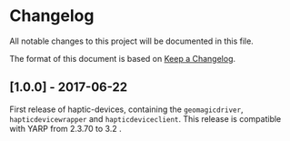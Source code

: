 # Changelog
All notable changes to this project will be documented in this file.

The format of this document is based on [Keep a Changelog](https://keepachangelog.com/en/1.0.0/).

## [1.0.0] - 2017-06-22
First release of haptic-devices, containing the `geomagicdriver`, `hapticdevicewrapper` and `hapticdeviceclient`. 
This release is compatible with YARP from 2.3.70 to 3.2 .
